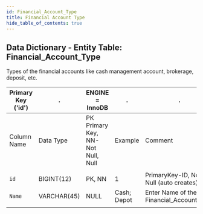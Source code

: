 ```yaml
---
id: Financial_Account_Type
title: Financial Account Type
hide_table_of_contents: true
---
```


## Data Dictionary - Entity Table: Financial_Account_Type

Types of the financial accounts like cash management account, brokerage, deposit, etc.				

|  Primary Key ('id')|.|ENGINE = InnoDB|.|.|
|---|---|---|---|---|
|Column Name|Data Type|PK Primary Key, NN-Not Null, Null|Example|Comment|
||
|`id`|BIGINT(12)|PK, NN|1|PrimaryKey-ID, Not Null (auto creates)|
|`Name`|VARCHAR(45)|NULL|Cash; Depot|Enter Name of the Financial_Account_Type|
||

 